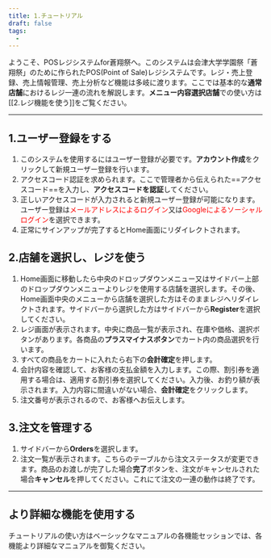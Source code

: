 ```yaml
---
title: 1.チュートリアル
draft: false
tags:
  -
---
```

ようこそ、POSレジシステムfor蒼翔祭へ。このシステムは会津大学学園祭「蒼翔祭」のために作られたPOS(Point of Sale)レジシステムです。レジ・売上登録、売上情報管理、売上分析など機能は多岐に渡ります。ここでは基本的な**通常店舗**におけるレジ一連の流れを解説します。**メニュー内容選択店舗**での使い方は[[2.レジ機能を使う]]をご覧ください。

---
## 1.ユーザー登録をする
1. このシステムを使用するにはユーザー登録が必要です。**アカウント作成**をクリックして新規ユーザー登録を行います。
2. アクセスコード認証を求められます。ここで管理者から伝えられた==アクセスコード==を入力し、**アクセスコードを認証**してください。
3. 正しいアクセスコードが入力されると新規ユーザー登録が可能になります。ユーザー登録は<font color="#ff0000">メールアドレスによるログイン</font>又は<font color="#ff0000">Googleによるソーシャルログイン</font>を選択できます。
4. 正常にサインアップが完了するとHome画面にリダイレクトされます。
## 2.店舗を選択し、レジを使う
1. Home画面に移動したら中央のドロップダウンメニュー又はサイドバー上部のドロップダウンメニューよりレジを使用する店舗を選択します。その後、Home画面中央のメニューから店舗を選択した方はそのままレジへリダイレクトされます。サイドバーから選択した方はサイドバーから**Register**を選択してください。
2. レジ画面が表示されます。中央に商品一覧が表示され、在庫や価格、選択ボタンがあります。各商品の**プラスマイナスボタン**でカート内の商品選択を行います。
3. すべての商品をカートに入れたら右下の**会計確定**を押します。
4. 会計内容を確認して、お客様の支払金額を入力します。この際、割引券を適用する場合は、適用する割引券を選択してください。入力後、お釣り額が表示されます。入力内容に間違いがない場合、**会計確定**をクリックします。
5. 注文番号が表示されるので、お客様へお伝えします。
## 3.注文を管理する
1. サイドバーから**Orders**を選択します。
2. 注文一覧が表示されます。こちらのテーブルから注文ステータスが変更できます。商品のお渡しが完了した場合**完了**ボタンを、注文がキャンセルされた場合**キャンセル**を押してください。これにて注文の一連の動作は終了です。
---
## より詳細な機能を使用する
チュートリアルの使い方はベーシックなマニュアルの各機能セッションでは、各機能より詳細なマニュアルを御覧ください。　